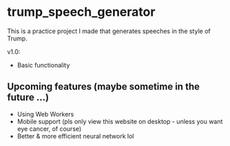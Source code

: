 # trump_speech_generator

This is a practice project I made that generates speeches in the style of Trump.

v1.0:
- Basic functionality

## Upcoming features (maybe sometime in the future ...)
- Using Web Workers
- Mobile support (pls only view this website on desktop - unless you want eye cancer, of course)
- Better & more efficient neural network lol